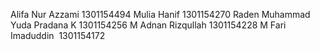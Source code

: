 Alifa Nur Azzami 1301154494
Mulia Hanif 1301154270
Raden Muhammad Yuda Pradana K 1301154256
M Adnan Rizqullah 1301154228
M Fari Imaduddin   1301154172
